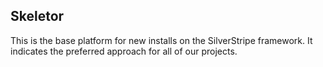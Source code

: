 ## Skeletor

This is the base platform for new installs on the SilverStripe framework. It indicates the preferred approach for all of our projects.
